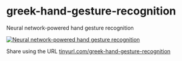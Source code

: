 # greek-hand-gesture-recognition
Neural network-powered hand gesture recognition

[![Neural network-powered hand gesture recognition](http://img.youtube.com/vi/_HMTvsGDn1s/0.jpg)](http://www.youtube.com/watch?v=_HMTvsGDn1s)

Share using the URL [tinyurl.com/greek-hand-gesture-recognition](https://www.tinyurl.com/greek-hand-gesture-recognition)
